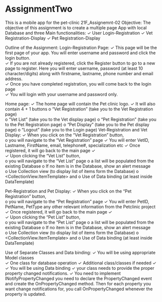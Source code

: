 # AssignmentTwo
This is a mobile app for the pet-clinic
21F_Assignemnt-02 
Objective: 
The objective of this assignment is to create a multiple page App with local Database and three Main 
functionalities: 
✓ User Login-Registration 
✓ Vet Registration-Display 
✓ Pet Registration-Display 
 
 
Outline of the Assignment: 
Login-Registration Page: 
✓ This page will be the first page of your app. You will enter username and password and click the 
login button.  
✓ If you are not already registered,  click the Register button to go to a new page to register. Here 
you will enter username, password (at least 10 character/digits) along with firstname, lastname, 
phone number and email address.   
✓ Once you have completed registration, you will come back to the login page  
✓ You will login with your username and password only. 
 
 
 
 
Home page: 
✓ The home page will contain the Pet clinic logo. 
✓ It will also contain 4 + 1 buttons 
o “Vet Registration” (take you to the Vet Registration page)  
o “Vet List” (take you to the Vet display page) 
o “Pet Registration” (take you to the Pet Registration page) 
o “Pet Display” (take you to the Pet display page) 
o “Logout” (take you to the Login page) 
Vet-Registration and Vet Display: 
✓ When you click on the “Vet Registration” button,  
o you will navigate to the “Vet Registration” page 
✓ You will enter VetID, Lastname, FirstName, email, telephone#, specialization etc 
✓ Once registered, it will go back to the main page 
✓  
✓ Upon clicking the “Vet List” button,  
o you will navigate to the “Vet List” page 
o a list will be populated from the existing Database 
o If no item is in the Database, show an alert message    
o Use Collection view (to display list of items form the Database) 
o <CollectionView.ItemTemplate> and <DataTemplate> 
o Use of Data binding (at least inside DataTemplate) 
 
Pet-Registration and Pet Display: 
✓ When you click on the “Pet Registration” button,  
o you will navigate to the “Pet Registration” page 
✓ You will enter PetID, PetName, PetType any other relevant information from the Petclinic 
project  
✓ Once registered, it will go back to the main page 
✓  
✓ Upon clicking the “Pet List” button,  
o you will navigate to the “Pet List” page 
o a list will be populated from the existing Database 
o If no item is in the Database, show an alert message    
o Use Collection view (to display list of items form the Database) 
o <CollectionView.ItemTemplate> and <DataTemplate> 
o Use of Data binding (at least inside DataTemplate) 
 
  
Use of Separate Classes and Data binding: 
✓ You will be using appropriate Model classes  
✓ One class for database operation 
✓ Additional class/classes if needed 
✓  
✓ You will be using Data binding 
✓ your class needs to provide the proper property changed notifications. 
✓ You need to implement INotifyPropertyChanged you need to declare the PropertyChanged 
event and create the OnPropertyChanged method. Then for each property you want change 
notifications for, you call OnPropertyChanged whenever the property is updated.
